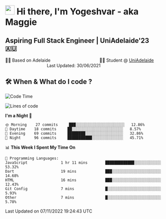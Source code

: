 <h1><img src="https://emojis.slackmojis.com/emojis/images/1531849430/4246/blob-sunglasses.gif?1531849430" width="30"/> Hi there, I'm Yogeshvar - aka Maggie</h1>

## Aspiring Full Stack Engineer | UniAdelaide'23 🇦🇺  
🏂🏻  Based on Adelaide &nbsp;&nbsp;&nbsp;&nbsp;&nbsp;&nbsp;&nbsp;&nbsp;&nbsp;&nbsp;&nbsp;&nbsp;&nbsp;&nbsp;&nbsp;&nbsp;&nbsp;&nbsp;&nbsp;&nbsp;&nbsp;&nbsp;&nbsp;&nbsp;&nbsp;&nbsp;&nbsp;&nbsp;&nbsp;&nbsp;&nbsp;&nbsp;&nbsp;&nbsp;&nbsp;&nbsp;&nbsp;&nbsp;&nbsp;👨‍💻 Student @ [UniAdelaide](https://www.adelaide.edu.au)   &nbsp;&nbsp;&nbsp;&nbsp;&nbsp;&nbsp;&nbsp;&nbsp;&nbsp;&nbsp;&nbsp;&nbsp;&nbsp;&nbsp;&nbsp;&nbsp;&nbsp;&nbsp;&nbsp;&nbsp;&nbsp;&nbsp;&nbsp;&nbsp;&nbsp;&nbsp;&nbsp;&nbsp;&nbsp;&nbsp;&nbsp;&nbsp; &nbsp;Last Updated: 30/06/2021

## 🛠 When & What do I code ?  

<!--START_SECTION:waka-->
![Code Time](http://img.shields.io/badge/Code%20Time-1%2C833%20hrs%2040%20mins-blue)

![Lines of code](https://img.shields.io/badge/From%20Hello%20World%20I%27ve%20Written-2%20Million%20lines%20of%20code-blue)

**I'm a Night 🦉** 

```text
🌞 Morning    27 commits     ███░░░░░░░░░░░░░░░░░░░░░░   12.86% 
🌆 Daytime    18 commits     ██░░░░░░░░░░░░░░░░░░░░░░░   8.57% 
🌃 Evening    69 commits     ████████░░░░░░░░░░░░░░░░░   32.86% 
🌙 Night      96 commits     ███████████░░░░░░░░░░░░░░   45.71%

```


📊 **This Week I Spent My Time On** 

```text
💬 Programming Languages: 
JavaScript               1 hr 11 mins        █████████████░░░░░░░░░░░░   53.32% 
Dart                     19 mins             ███░░░░░░░░░░░░░░░░░░░░░░   14.68% 
HTML                     16 mins             ███░░░░░░░░░░░░░░░░░░░░░░   12.43% 
Git Config               7 mins              █░░░░░░░░░░░░░░░░░░░░░░░░   5.93% 
Other                    7 mins              █░░░░░░░░░░░░░░░░░░░░░░░░   5.78%

```


 Last Updated on 07/11/2022 19:24:43 UTC
<!--END_SECTION:waka-->
